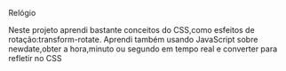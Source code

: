 Relógio

Neste projeto aprendi bastante conceitos do CSS,como esfeitos de rotação:transform-rotate.
Aprendi também usando JavaScript sobre newdate,obter a hora,minuto ou segundo em tempo real e converter para refletir no CSS
